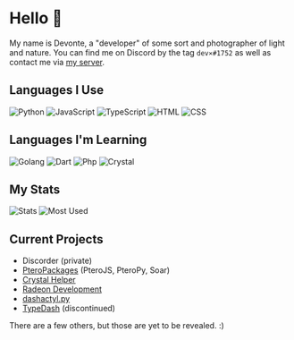 # Hello 👋
My name is Devonte, a "developer" of some sort and photographer of light and nature. You can find me on Discord by the tag `dev⨯#1752` as well as contact me via [my server](https://discord.com/invite/XyZQ2U4vA6).

## Languages I Use
![Python](https://img.shields.io/badge/Python-3572A5?style=for-the-badge&logo=python&logoColor=white)
![JavaScript](https://img.shields.io/badge/JavaScript-f1e05a?style=for-the-badge&logo=javascript&logoColor=black)
![TypeScript](https://img.shields.io/badge/TypeScript-2b7489?style=for-the-badge&logo=typescript&logoColor=white)
![HTML](https://img.shields.io/badge/HTML-e34c26?style=for-the-badge&logo=html5&logoColor=white)
![CSS](https://img.shields.io/badge/CSS-563d7c?style=for-the-badge&logo=css3&logoColor=white)

## Languages I'm Learning
![Golang](https://img.shields.io/badge/Golang-00ADD8?style=for-the-badge&logo=go&logoColor=white)
![Dart](https://img.shields.io/badge/Dart-00B4AB?style=for-the-badge&logo=dart&logoColor=white)
![Php](https://img.shields.io/badge/PHP-4F5D95?style=for-the-badge&logo=php&logoColor=white)
![Crystal](https://img.shields.io/badge/Crystal-000100?style=for-the-badge&logo=crystal&logoColor=white)

## My Stats
![Stats](https://github-readme-stats.vercel.app/api?username=devnote-dev&layout=compact&hide_border=true&hide_title=true&count_private=true&include_all_commits=true&show_icons=true&bg_color=00000000&text_color=c3c6ce&icon_color=4e64f7)
![Most Used](https://github-readme-stats.vercel.app/api/top-langs/?username=devnote-dev&layout=compact&hide_border=true&show_icons=true&title_color=c3c6ce&text_color=9f9f9f&bg_color=00000000&hide_border=true&icon_color=00000000&count_private=true)

## Current Projects
* Discorder (private)
* [PteroPackages](https://github.com/PteroPackages) (PteroJS, PteroPy, Soar)
* [Crystal Helper](https://github.com/devnote-dev/crystal-helper)
* [Radeon Development](https://github.com/devnote-dev/Radeon)
* [dashactyl.py](https://github.com/devnote-dev/dashactyl.py)
* [TypeDash](https://github.com/devnote-dev/typedash) (discontinued)

There are a few others, but those are yet to be revealed. :)
